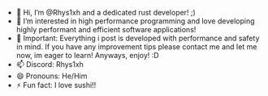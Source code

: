 - 👋 Hi, I’m @Rhys1xh and a dedicated rust developer! ;)
- 👀 I’m interested in high performance programming and love developing highly performant and efficient software applications!
- 🌱 Important: Everything i post is developed with performance and safety in mind. If you have any improvement tips please contact me and let me now, im eager to learn! Anyways, enjoy! :D
- 📫 Discord: Rhys1xh
- 😄 Pronouns: He/Him
- ⚡ Fun fact: I love sushi!!


